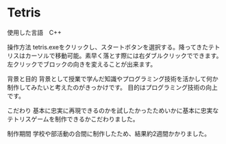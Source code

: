 # Tetris

使用した言語　C++

操作方法
tetris.exeをクリックし、スタートボタンを選択する。降ってきたテトリスはカーソルで移動可能。素早く落とす際には右ダブルクリックでできます。左クリックでブロックの向きを変えることが出来ます。

背景と目的
背景として授業で学んだ知識やプログラミング技術を活かして何か制作してみたいと考えたのがきっかけです。
目的はプログラミング技術の向上です。

こだわり
基本に忠実に再現できるのかを試したかったためいかに基本に忠実なテトリスゲームを制作できるかこだわりました。

制作期間
学校や部活動の合間に制作したため、結果約2週間かかりました。

